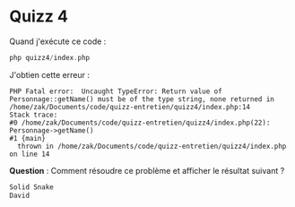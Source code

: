 # Quizz 4

Quand j'exécute ce code :

```php
php quizz4/index.php 
```

J'obtien cette erreur :

```
PHP Fatal error:  Uncaught TypeError: Return value of Personnage::getName() must be of the type string, none returned in /home/zak/Documents/code/quizz-entretien/quizz4/index.php:14
Stack trace:
#0 /home/zak/Documents/code/quizz-entretien/quizz4/index.php(22): Personnage->getName()
#1 {main}
  thrown in /home/zak/Documents/code/quizz-entretien/quizz4/index.php on line 14
```

**Question** : Comment résoudre ce problème et afficher le résultat suivant ?

```bash
Solid Snake
David
```
